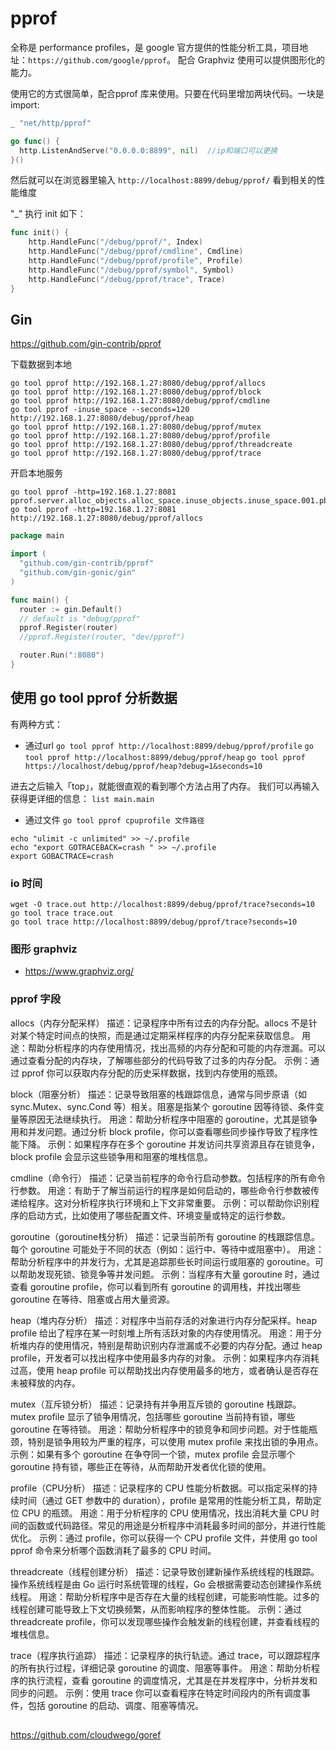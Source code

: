 # pprof

全称是 performance profiles，是 google 官方提供的性能分析工具，项目地址：`https://github.com/google/pprof`。
配合 Graphviz 使用可以提供图形化的能力。

使用它的方式很简单，配合pprof 库来使用。只要在代码里增加两块代码。一块是 import:
```go
_ "net/http/pprof"

go func() {
  http.ListenAndServe("0.0.0.0:8899", nil)  //ip和端口可以更换
}()
```
然后就可以在浏览器里输入 `http://localhost:8899/debug/pprof/` 看到相关的性能维度

"_" 执行 init 如下：
```go
func init() {
	http.HandleFunc("/debug/pprof/", Index)
	http.HandleFunc("/debug/pprof/cmdline", Cmdline)
	http.HandleFunc("/debug/pprof/profile", Profile)
	http.HandleFunc("/debug/pprof/symbol", Symbol)
	http.HandleFunc("/debug/pprof/trace", Trace)
}
```

## Gin

https://github.com/gin-contrib/pprof

下载数据到本地
```shell
go tool pprof http://192.168.1.27:8080/debug/pprof/allocs
go tool pprof http://192.168.1.27:8080/debug/pprof/block
go tool pprof http://192.168.1.27:8080/debug/pprof/cmdline
go tool pprof -inuse_space --seconds=120 http://192.168.1.27:8080/debug/pprof/heap
go tool pprof http://192.168.1.27:8080/debug/pprof/mutex
go tool pprof http://192.168.1.27:8080/debug/pprof/profile
go tool pprof http://192.168.1.27:8080/debug/pprof/threadcreate
go tool pprof http://192.168.1.27:8080/debug/pprof/trace
```
开启本地服务
```shell
go tool pprof -http=192.168.1.27:8081 pprof.server.alloc_objects.alloc_space.inuse_objects.inuse_space.001.pb.gz
go tool pprof -http=192.168.1.27:8081 http://192.168.1.27:8080/debug/pprof/allocs
```

```go
package main

import (
  "github.com/gin-contrib/pprof"
  "github.com/gin-gonic/gin"
)

func main() {
  router := gin.Default()
  // default is "debug/pprof"
  pprof.Register(router)
  //pprof.Register(router, "dev/pprof")

  router.Run(":8080")
}
```

## 使用 go tool pprof 分析数据

有两种方式：

- 通过url
`go tool pprof http://localhost:8899/debug/pprof/profile`
`go tool pprof http://localhost:8899/debug/pprof/heap`
`go tool pprof https://localhost/debug/pprof/heap?debug=1&seconds=10`

进去之后输入「top」，就能很直观的看到哪个方法占用了内存。
我们可以再输入获得更详细的信息：
`list main.main`

- 通过文件 `go tool pprof cpuprofile 文件路径`
```shell
echo "ulimit -c unlimited" >> ~/.profile
echo "export GOTRACEBACK=crash " >> ~/.profile
export GOBACTRACE=crash
```

### io 时间

```shell
wget -O trace.out http://localhost:8899/debug/pprof/trace?seconds=10
go tool trace trace.out
go tool trace http://localhost:8899/debug/pprof/trace?seconds=10
```

### 图形 graphviz

- https://www.graphviz.org/

### pprof 字段

allocs（内存分配采样）
描述：记录程序中所有过去的内存分配。allocs 不是针对某个特定时间点的快照，而是通过定期采样程序的内存分配来获取信息。
用途：帮助分析程序的内存使用情况，找出高频的内存分配和可能的内存泄漏。可以通过查看分配的内存块，了解哪些部分的代码导致了过多的内存分配。
示例：通过 pprof 你可以获取内存分配的历史采样数据，找到内存使用的瓶颈。

block（阻塞分析）
描述：记录导致阻塞的栈跟踪信息，通常与同步原语（如 sync.Mutex、sync.Cond 等）相关。阻塞是指某个 goroutine 因等待锁、条件变量等原因无法继续执行。
用途：帮助分析程序中阻塞的 goroutine，尤其是锁争用和并发问题。通过分析 block profile，你可以查看哪些同步操作导致了程序性能下降。
示例：如果程序存在多个 goroutine 并发访问共享资源且存在锁竞争，block profile 会显示这些锁争用和阻塞的堆栈信息。

cmdline（命令行）
描述：记录当前程序的命令行启动参数。包括程序的所有命令行参数。
用途：有助于了解当前运行的程序是如何启动的，哪些命令行参数被传递给程序。这对分析程序执行环境和上下文非常重要。
示例：可以帮助你识别程序的启动方式，比如使用了哪些配置文件、环境变量或特定的运行参数。

goroutine（goroutine栈分析）
描述：记录当前所有 goroutine 的栈跟踪信息。每个 goroutine 可能处于不同的状态（例如：运行中、等待中或阻塞中）。
用途：帮助分析程序中的并发行为，尤其是追踪那些长时间运行或阻塞的 goroutine。可以帮助发现死锁、锁竞争等并发问题。
示例：当程序有大量 goroutine 时，通过查看 goroutine profile，你可以看到所有 goroutine 的调用栈，并找出哪些 goroutine 在等待、阻塞或占用大量资源。

heap（堆内存分析）
描述：对程序中当前存活的对象进行内存分配采样。heap profile 给出了程序在某一时刻堆上所有活跃对象的内存使用情况。
用途：用于分析堆内存的使用情况，特别是帮助识别内存泄漏或不必要的内存分配。通过 heap profile，开发者可以找出程序中使用最多内存的对象。
示例：如果程序内存消耗过高，使用 heap profile 可以帮助找出内存使用最多的地方，或者确认是否存在未被释放的内存。

mutex（互斥锁分析）
描述：记录持有并争用互斥锁的 goroutine 栈跟踪。mutex profile 显示了锁争用情况，包括哪些 goroutine 当前持有锁，哪些 goroutine 在等待锁。
用途：帮助分析程序中的锁竞争和同步问题。对于性能瓶颈，特别是锁争用较为严重的程序，可以使用 mutex profile 来找出锁的争用点。
示例：如果有多个 goroutine 在争夺同一个锁，mutex profile 会显示哪个 goroutine 持有锁，哪些正在等待，从而帮助开发者优化锁的使用。

profile（CPU分析）
描述：记录程序的 CPU 性能分析数据。可以指定采样的持续时间（通过 GET 参数中的 duration），profile 是常用的性能分析工具，帮助定位 CPU 的瓶颈。
用途：用于分析程序的 CPU 使用情况，找出消耗大量 CPU 时间的函数或代码路径。常见的用途是分析程序中消耗最多时间的部分，并进行性能优化。
示例：通过 profile，你可以获得一个 CPU profile 文件，并使用 go tool pprof 命令来分析哪个函数消耗了最多的 CPU 时间。

threadcreate（线程创建分析）
描述：记录导致创建新操作系统线程的栈跟踪。操作系统线程是由 Go 运行时系统管理的线程，Go 会根据需要动态创建操作系统线程。
用途：帮助分析程序中是否存在大量的线程创建，可能影响性能。过多的线程创建可能导致上下文切换频繁，从而影响程序的整体性能。
示例：通过 threadcreate profile，你可以发现哪些操作会触发新的线程创建，并查看线程的堆栈信息。

trace（程序执行追踪）
描述：记录程序的执行轨迹。通过 trace，可以跟踪程序的所有执行过程，详细记录 goroutine 的调度、阻塞等事件。
用途：帮助分析程序的执行流程，查看 goroutine 的调度情况，尤其是在并发程序中，分析并发和同步的问题。
示例：使用 trace 你可以查看程序在特定时间段内的所有调度事件，包括 goroutine 的启动、调度、阻塞等情况。

##

https://github.com/cloudwego/goref
